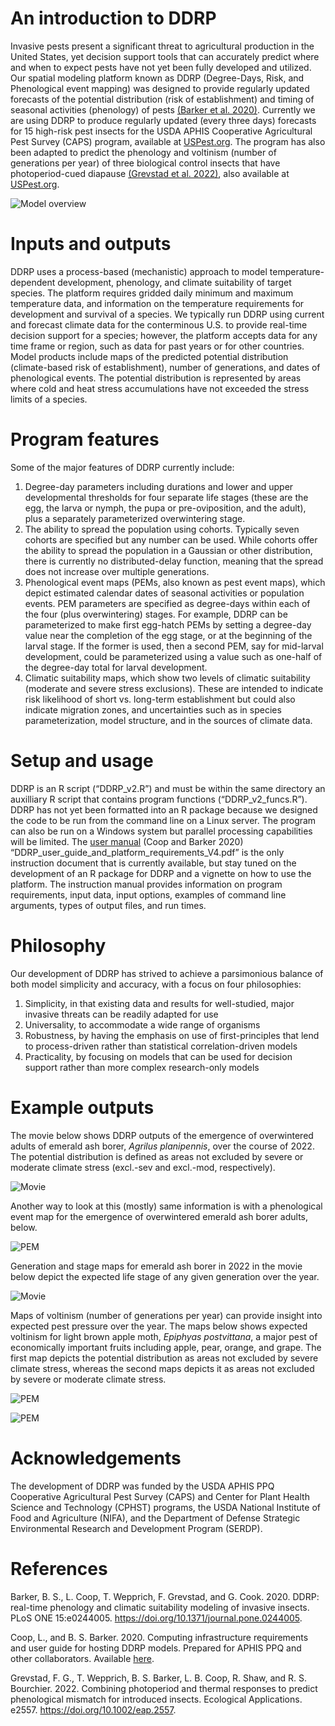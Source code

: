 # An introduction to DDRP

Invasive pests present a significant threat to agricultural production
in the United States, yet decision support tools that can accurately
predict where and when to expect pests have not yet been fully developed
and utilized. Our spatial modeling platform known as DDRP (Degree-Days,
Risk, and Phenological event mapping) was designed to provide regularly
updated forecasts of the potential distribution (risk of establishment)
and timing of seasonal activities (phenology) of pests [(Barker et
al. 2020)](https://doi.org/10.1371/journal.pone.0244005). Currently we
are using DDRP to produce regularly updated (every three days) forecasts
for 15 high-risk pest insects for the USDA APHIS Cooperative
Agricultural Pest Survey (CAPS) program, available at
[USPest.org](http://uspest.org/CAPS). The program has also been adapted
to predict the phenology and voltinism (number of generations per year)
of three biological control insects that have photoperiod-cued diapause
[(Grevstad et al. 2022)](https://doi.org/10.1002/eap.2557), also available at
[USPest.org](http://uspest.org/dd/dodmaps).

![Model
overview](https://github.com/bbarker505/ddrp_v2/blob/master/images/model_overview.png?raw=true)

# Inputs and outputs

DDRP uses a process-based (mechanistic) approach to model
temperature-dependent development, phenology, and climate suitability of
target species. The platform requires gridded daily minimum and maximum
temperature data, and information on the temperature requirements for
development and survival of a species. We typically run DDRP using
current and forecast climate data for the conterminous U.S. to provide
real-time decision support for a species; however, the platform accepts
data for any time frame or region, such as data for past years or for
other countries. Model products include maps of the predicted potential
distribution (climate-based risk of establishment), number of
generations, and dates of phenological events. The potential
distribution is represented by areas where cold and heat stress
accumulations have not exceeded the stress limits of a species.

# Program features

Some of the major features of DDRP currently include:  
1) Degree-day parameters including durations and lower and upper
developmental thresholds for four separate life stages (these are the
egg, the larva or nymph, the pupa or pre-oviposition, and the adult),
plus a separately parameterized overwintering stage.  
2) The ability to spread the population using cohorts. Typically seven
cohorts are specified but any number can be used. While cohorts offer
the ability to spread the population in a Gaussian or other
distribution, there is currently no distributed-delay function, meaning
that the spread does not increase over multiple generations.  
3) Phenological event maps (PEMs, also known as pest event maps), which
depict estimated calendar dates of seasonal activities or population
events. PEM parameters are specified as degree-days within each of the
four (plus overwintering) stages. For example, DDRP can be parameterized
to make first egg-hatch PEMs by setting a degree-day value near the
completion of the egg stage, or at the beginning of the larval stage. If
the former is used, then a second PEM, say for mid-larval development,
could be parameterized using a value such as one-half of the degree-day
total for larval development.  
4) Climatic suitability maps, which show two levels of climatic
suitability (moderate and severe stress exclusions). These are intended
to indicate risk likelihood of short vs. long-term establishment but
could also indicate migration zones, and uncertainties such as in
species parameterization, model structure, and in the sources of climate
data.

# Setup and usage

DDRP is an R script (“DDRP\_v2.R”) and must be within the same directory
an auxilliary R script that contains program functions
(“DDRP\_v2\_funcs.R”). DDRP has not yet been formatted into an R package
because we designed the code to be run from the command line on a Linux
server. The program can also be run on a Windows system but parallel
processing capabilities will be limited. The [user
manual](https://github.com/bbarker505/ddrp_v2/blob/master/DDRP_user_guide_and_platform_requirements_V4.pdf)
(Coop and Barker 2020)
“DDRP\_user\_guide\_and\_platform\_requirements\_V4.pdf” is the only
instruction document that is currently available, but stay tuned on the
development of an R package for DDRP and a vignette on how to use the
platform. The instruction manual provides information on program
requirements, input data, input options, examples of command line
arguments, types of output files, and run times.

# Philosophy

Our development of DDRP has strived to achieve a parsimonious balance of
both model simplicity and accuracy, with a focus on four philosophies:  
1) Simplicity, in that existing data and results for well-studied, major
invasive threats can be readily adapted for use  
2) Universality, to accommodate a wide range of organisms  
3) Robustness, by having the emphasis on use of first-principles that
lend to process-driven rather than statistical correlation-driven
models  
4) Practicality, by focusing on models that can be used for decision
support rather than more complex research-only models

# Example outputs

The movie below shows DDRP outputs of the emergence of overwintered
adults of emerald ash borer, *Agrilus planipennis*, over the course of 2022. The potential distribution is defined as areas not excluded by severe or moderate climate stress (excl.-sev and excl.-mod, respectively). 

![Movie](https://github.com/bbarker505/ddrp_v2/blob/master/images/EAB_2022_Adults.png)

Another way to look at this (mostly) same information is with a
phenological event map for the emergence of overwintered emerald ash borer adults, below.  

![PEM](https://github.com/bbarker505/ddrp_v2/blob/master/images/EAB_Avg_PEMp0Excl2_20221231.png)

Generation and stage maps for emerald ash borer in 2022 in the movie below depict the expected life stage of any given generation over the year.  

![Movie](https://github.com/bbarker505/ddrp_v2/blob/master/images/EAB_2022_StageCount.png)

Maps of voltinism (number of generations per year) can provide insight into expected pest pressure over the year. The maps below shows expected voltinism for light brown apple moth, *Epiphyas postvittana*, a major pest of economically important fruits including apple, pear, orange, and grape. The first map depicts the potential distribution as areas not excluded by severe climate stress, whereas the second maps depicts it as areas not excluded by severe or moderate climate stress.

![PEM](https://github.com/bbarker505/ddrp_v2/blob/master/images/LBAM_NumGen_Excl1_20221231.png?raw=TRUE)

![PEM](https://github.com/bbarker505/ddrp_v2/blob/master/images/LBAM_NumGen_Excl2_20221231.png?raw=TRUE)

# Acknowledgements

The development of DDRP was funded by the USDA APHIS PPQ Cooperative
Agricultural Pest Survey (CAPS) and Center for Plant Health Science and
Technology (CPHST) programs, the USDA National Institute of Food and
Agriculture (NIFA), and the Department of Defense Strategic
Environmental Research and Development Program (SERDP).

# References

Barker, B. S., L. Coop, T. Wepprich, F. Grevstad, and G. Cook. 2020.
DDRP: real-time phenology and climatic suitability modeling of invasive
insects. PLoS ONE 15:e0244005.
<https://doi.org/10.1371/journal.pone.0244005>.

Coop, L., and B. S. Barker. 2020. Computing infrastructure requirements
and user guide for hosting DDRP models. Prepared for APHIS PPQ and other
collaborators. Available
[here](https://github.com/bbarker505/ddrp_v2/blob/master/DDRP_user_guide_and_platform_requirements_V4.pdf).

Grevstad, F. G., T. Wepprich, B. S. Barker, L. B. Coop, R. Shaw, and R.
S. Bourchier. 2022. Combining photoperiod and thermal responses to
predict phenological mismatch for introduced insects. Ecological
Applications. e2557. <https://doi.org/10.1002/eap.2557>.
